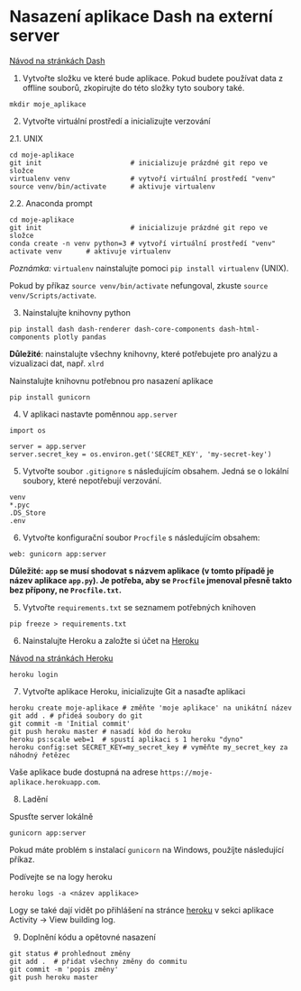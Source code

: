 # Nasazení aplikace Dash na externí server

[Návod na stránkách Dash](https://plot.ly/dash/deployment)

1. Vytvořte složku ve které bude aplikace. 
Pokud budete používat data z offline souborů, zkopirujte do této složky tyto soubory také.
```
mkdir moje_aplikace
```

2. Vytvořte virtuální prostředí a inicializujte verzování

2.1. UNIX

```
cd moje-aplikace
git init                      # inicializuje prázdné git repo ve složce
virtualenv venv               # vytvoří virtuální prostředí "venv" 
source venv/bin/activate      # aktivuje virtualenv
```

2.2. Anaconda prompt

```
cd moje-aplikace
git init                      # inicializuje prázdné git repo ve složce
conda create -n venv python=3 # vytvoří virtuální prostředí "venv"
activate venv      # aktivuje virtualenv
```

*Poznámka:* `virtualenv` nainstalujte pomoci `pip install virtualenv` (UNIX). 

Pokud by příkaz `source venv/bin/activate` nefungoval, zkuste `source venv/Scripts/activate`.

3. Nainstalujte knihovny python

```
pip install dash dash-renderer dash-core-components dash-html-components plotly pandas
```

**Důležité**:  nainstalujte všechny knihovny, které potřebujete pro analýzu a vizualizaci dat, např. `xlrd`

Nainstalujte knihovnu potřebnou pro nasazení aplikace

```
pip install gunicorn
```

4. V aplikaci nastavte poměnnou `app.server`
```
import os

server = app.server
server.secret_key = os.environ.get('SECRET_KEY', 'my-secret-key')
```

5. Vytvořte soubor `.gitignore` s následujícím obsahem. 
Jedná se o lokální soubory, které nepotřebují verzování.

```
venv
*.pyc
.DS_Store
.env
```

6. Vytvořte konfigurační soubor `Procfile` s následujícím obsahem:

```
web: gunicorn app:server
```

**Důležité: `app` se musí shodovat s názvem aplikace (v tomto případě je název aplikace `app.py`). Je potřeba, aby se `Procfile` jmenoval přesně takto bez přípony, ne `Procfile.txt`.**

5. Vytvořte `requirements.txt` se seznamem potřebných knihoven
```
pip freeze > requirements.txt
```

6. Nainstalujte Heroku a založte si účet na [Heroku](https://heroku.com)

[Návod na stránkách Heroku](https://devcenter.heroku.com/articles/heroku-cli)

```
heroku login
```

7. Vytvořte aplikace Heroku, inicializujte Git a nasaďte aplikaci

```
heroku create moje-aplikace # změňte 'moje aplikace' na unikátní název
git add . # přideá soubory do git
git commit -m 'Initial commit'
git push heroku master # nasadí kôd do heroku
heroku ps:scale web=1  # spustí aplikaci s 1 heroku "dyno"
heroku config:set SECRET_KEY=my_secret_key # vyměňte my_secret_key za náhodný řetězec
```
Vaše  aplikace bude dostupná na adrese `https://moje-aplikace.herokuapp.com`.

8. Ladění

Spusťte server lokálně
```
gunicorn app:server
```
Pokud máte problém s instalací `gunicorn` na Windows, použíjte následující příkaz.

Podívejte se na logy heroku
```
heroku logs -a <název applikace>
```
Logy se také dají vidět po přihlášení na stránce [heroku](https://heroku.com) v sekci aplikace Activity -> View building log.

9. Doplnění kódu a opětovné nasazení

```
git status # prohlednout změny
git add .  # přidat všechny změny do commitu
git commit -m 'popis změny'
git push heroku master
```
